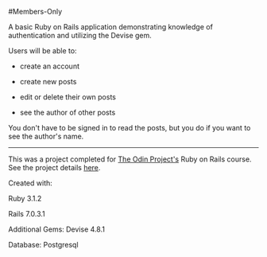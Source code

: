 #Members-Only 

A basic Ruby on Rails application demonstrating knowledge of authentication and utilizing the Devise gem. 

Users will be able to:

* create an account 

* create new posts

* edit or delete their own posts

* see the author of other posts

You don't have to be signed in to read the posts, but you do if you want to see the author's name. 

---------------------------------------


This was a project completed for [The Odin Project's](https://www.theodinproject.com/) Ruby on Rails course. See the project details [here](https://www.theodinproject.com/lessons/ruby-on-rails-members-only). 


Created with:

Ruby 3.1.2

Rails 7.0.3.1

Additional Gems: Devise 4.8.1

Database: Postgresql
